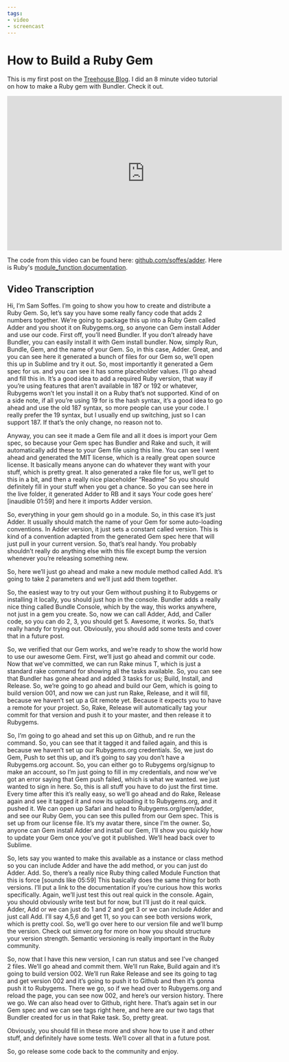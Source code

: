 ```yaml
---
tags:
- video
- screencast
---
```


# How to Build a Ruby Gem

This is my first post on the [Treehouse Blog](http://blog.teamtreehouse.com). I did an 8 minute video tutorial on how to make a Ruby gem with Bundler. Check it out.

<div class="video vimeo wide"><iframe src="
https://player.vimeo.com/video/63605506?title=0&amp;byline=0&amp;portrait=0&amp;color=f05b35" width="640" height="360" frameborder="0" webkitAllowFullScreen mozallowfullscreen allowFullScreen></iframe></div>

The code from this video can be found here: [github.com/soffes/adder](https://github.com/soffes/adder). Here is Ruby's [module_function documentation](http://ruby-doc.org/core-2.0/Module.html#method-i-module_function).

## Video Transcription

Hi, I’m Sam Soffes. I’m going to show you how to create and distribute a Ruby Gem. So, let’s say you have some really fancy code that adds 2 numbers together. We’re going to package this up into a Ruby Gem called Adder and you shoot it on Rubygems.org, so anyone can Gem install Adder and use our code. First off, you’ll need Bundler. If you don’t already have Bundler, you can easily install it with Gem install bundler. Now, simply Run, Bundle, Gem, and the name of your Gem. So, in this case, Adder. Great, and you can see here it generated a bunch of files for our Gem so, we’ll open this up in Sublime and try it out. So, most importantly it generated a Gem spec for us. and you can see it has some placeholder values. I’ll go ahead and fill this in. It’s a good idea to add a required Ruby version, that way if you’re using features that aren’t available in 187 or 192 or whatever, Rubygems won’t let you install it on a Ruby that’s not supported. Kind of on a side note, if all you’re using 19 for is the hash syntax, it’s a good idea to go ahead and use the old 187 syntax, so more people can use your code. I really prefer the 19 syntax, but I usually end up switching, just so I can support 187. If that’s the only change, no reason not to.

Anyway, you can see it made a Gem file and all it does is import your Gem spec, so because your Gem spec has Bundler and Rake and such, it will automatically add these to your Gem file using this line. You can see I went ahead and generated the MIT license, which is a really great open source license. It basically means anyone can do whatever they want with your stuff, which is pretty great. It also generated a rake file for us, we’ll get to this in a bit, and then a really nice placeholder “Readme” So you should definitely fill in your stuff when you get a chance. So you can see here in the live folder, it generated Adder to RB and it says Your code goes here’ [inaudible 01:59] and here it imports Adder version.

So, everything in your gem should go in a module. So, in this case it’s just Adder. It usually should match the name of your Gem for some auto-loading conventions. In Adder version, it just sets a constant called version. This is kind of a convention adapted from the generated Gem spec
here that will just pull in your current version. So, that’s real handy. You probably shouldn’t really do anything else with this file except bump the version whenever you’re releasing something new.

So, here we’ll just go ahead and make a new module method called Add. It’s going to take 2 parameters and we’ll just add them together.

So, the easiest way to try out your Gem without pushing it to Rubygems or installing it locally, you should just hop in the console. Bundler adds a really nice thing called Bundle Console, which by the way, this works anywhere, not just in a gem you create. So, now we can call Adder, Add, and Caller code, so you can do 2, 3, you should get 5. Awesome, it works. So, that’s really handy for trying out. Obviously, you should add some tests and cover that in a future post.

So, we verified that our Gem works, and we’re ready to show the world how to use our awesome Gem. First, we’ll just go ahead and commit our code. Now that we’ve committed, we can run Rake minus T, which is just a standard rake command for showing all the tasks available. So, you can see that Bundler has gone ahead and added 3 tasks for us; Build, Install, and Release. So, we’re going to go ahead and build our Gem, which is going to build version 001, and now we can just run Rake, Release, and it will fill, because we haven’t set up a Git remote yet. Because it expects you to have a remote for your project. So, Rake, Release will automatically tag your commit for that version and push it to your master, and then release it to Rubygems.

So, I’m going to go ahead and set this up on Github, and re run the command. So, you can see that it tagged it and failed again, and this is because we haven’t set up our Rubygems.org credentials. So, we just do Gem, Push to set this up, and it’s going to say you don’t have a Rubygems.org account. So, you can either go to Rubygems org/signup to make an account, so I’m just going to fill in my credentials, and now we’ve got an error saying that Gem push failed, which is what we wanted. we just wanted to sign in here. So, this is all stuff you have to do just the first time. Every time after this it’s really easy, so we’ll go ahead and do Rake,
Release again and see it tagged it and now its uploading it to Rubygems.org, and it pushed it. We can open up Safari and head to Rubygems.org/gem/adder, and see our Ruby Gem, you can see this pulled from our Gem spec. This is set up from our license file. It’s my avatar there, since I’m the owner. So, anyone can Gem install Adder and install our Gem, I’ll show you quickly how to update your Gem once you’ve got it published. We’ll head back over to Sublime.

So, lets say you wanted to make this available as a instance or class method so you can include Adder and have the add method, or you can just do Adder. Add. So, there’s a really nice Ruby thing called Module Function that this is force [sounds like 05:59] This basically does the same thing for both versions. I’ll put a link to the documentation if you’re curious how this works specifically. Again, we’ll just test this out real quick in the console. Again, you should obviously write test but for now, but I’ll just do it real quick. Adder, Add or we can just do 1 and 2 and get 3 or we can include Adder and just call Add. I’ll say 4,5,6 and get 11, so you can see both versions work, which is pretty cool. So, we’ll go over here to our version file and we’ll bump the version. Check out simver.org for more on how you should structure your version strength. Semantic versioning is really important in the Ruby community.

So, now that I have this new version, I can run status and see I’ve changed 2 files. We’ll go ahead and commit them. We’ll run Rake, Build again and it’s going to build version 002. We’ll run Rake Release and see its going to tag and get version 002 and it’s going to push it to Github and then it’s gonna push it to Rubygems. There we go, so if we head over to Rubygems.org and reload the page, you can see now 002, and here’s our version history. There we go. We can also head over to Github, right here. That’s again set in our Gem spec and we can see tags right here, and here are our two tags that Bundler created for us in that Rake task. So, pretty great.

Obviously, you should fill in these more and show how to use it and other stuff, and definitely have some tests. We’ll cover all that in a future post.

So, go release some code back to the community and enjoy.
